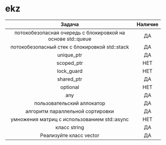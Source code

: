 # ekz


| Задача      | Наличие         |
| :-------------:|:------------------:| 
| потокобезопасная очередь с блокировкой на основе std::queue    | ДА    |
| потокобезопасный стек с блокировкой std::stack    | ДА    |
| unique_ptr    | ДА   |
| scoped_ptr    | НЕТ    |
| lock_guard    | НЕТ    |
| shared_ptr    | ДА    |
| optional    | НЕТ   |
| any   | ДА   |
| пользовательский аллокатор    | ДА    |
| алгоритм параллельной сортировки    | ДА    |
| умножения матриц с использованием std::async    | НЕТ    |
| класс string    |ДА   |
| Реализуйте класс vector    | ДА    |

